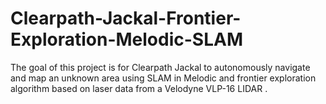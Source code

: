 # Clearpath-Jackal-Frontier-Exploration-Melodic-SLAM
The goal of this project is for Clearpath Jackal to autonomously navigate and map an unknown area using SLAM in Melodic and frontier exploration algorithm based on laser data from a Velodyne VLP-16 LIDAR .
